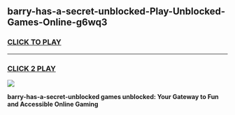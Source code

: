 
## barry-has-a-secret-unblocked-Play-Unblocked-Games-Online-g6wq3
<h3>
<a href="https://premium76.site?title=barry-has-a-secret-unblocked&ref=25A">CLICK TO PLAY</a></h3>
<hr>

<h3>
<a href="https://premium76.site?title=barry-has-a-secret-unblocked&ref=25A">CLICK 2 PLAY</a>
  
</h3>

<a href="https://premium76.site?title=barry-has-a-secret-unblocked&ref=25A"><img src="https://clearcache.store/games.png"></a>


**barry-has-a-secret-unblocked games unblocked: Your Gateway to Fun and Accessible Online Gaming**
